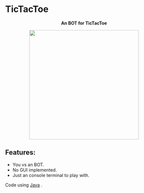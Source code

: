 # TicTacToe
<div align="center">
  <b align="center", font-size=40px> An BOT for TicTacToe</b>
  <p></p>
  <img height="350" src="https://github.com/Jaspermusic/TicTacToe/assets/98389752/f5518683-453b-4fe7-bbec-0f4fdbf5f0de" />
</div>



## Features:
 - You vs an BOT.
 - No GUI implemented.
 - Just an console terminal to play with.

Code using [Java](https://dev.java/ "Java") .
